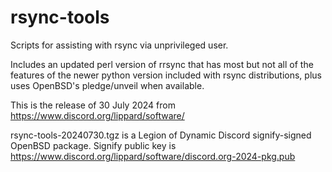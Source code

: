 # rsync-tools
Scripts for assisting with rsync via unprivileged user.

Includes an updated perl version of rrsync that has most but not all of the features of the newer python version included with rsync distributions, plus uses OpenBSD's pledge/unveil when available.

This is the release of 30 July 2024 from https://www.discord.org/lippard/software/

rsync-tools-20240730.tgz is a Legion of Dynamic Discord signify-signed OpenBSD package. Signify public key is https://www.discord.org/lippard/software/discord.org-2024-pkg.pub
